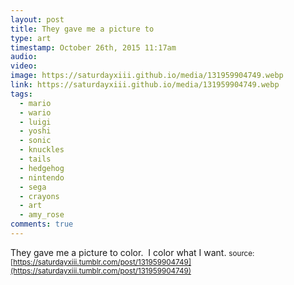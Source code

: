 ```yaml
---
layout: post
title: They gave me a picture to
type: art
timestamp: October 26th, 2015 11:17am
audio: 
video: 
image: https://saturdayxiii.github.io/media/131959904749.webp
link: https://saturdayxiii.github.io/media/131959904749.webp
tags:
  - mario
  - wario
  - luigi
  - yoshi
  - sonic
  - knuckles
  - tails
  - hedgehog
  - nintendo
  - sega
  - crayons
  - art
  - amy_rose
comments: true
---
```

They gave me a picture to color.  I color what I want.
<small>source: [https://saturdayxiii.tumblr.com/post/131959904749](https://saturdayxiii.tumblr.com/post/131959904749)</small>